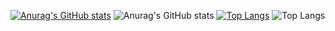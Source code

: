 [![Anurag's GitHub stats](https://github-readme-stats.vercel.app/api?username=kauanr0d)](https://github.com/kauanr0d/github-readme-stats)
![Anurag's GitHub stats](https://github-readme-stats.vercel.app/api?username=kauanr0d&show_icons=true&theme=radical)
[![Top Langs](https://github-readme-stats.vercel.app/api/top-langs/?username=kauanr0d)](https://github.com/kauanr0d/github-readme-stats)
![Top Langs](https://github-readme-stats.vercel.app/api/top-langs/?username=kauanr0d&layout=compact)

